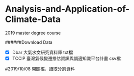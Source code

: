 # Analysis-and-Application-of-Climate-Data
2019 master degree course

######Download Data
-[x] Dbar 大氣水文研究資料庫 txt檔
-[x] TCCIP 臺灣氣候變遷推估資訊與調適知識平台計畫 csv檔

#2019/10/08 開關檔、讀取分割資料

